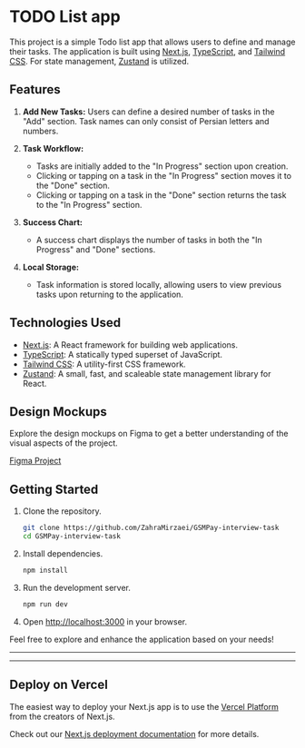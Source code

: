 # TODO List app

This project is a simple Todo list app that allows users to define and manage their tasks. The application is built using [Next.js](https://nextjs.org/), [TypeScript](https://www.typescriptlang.org/), and [Tailwind CSS](https://tailwindcss.com/). For state management, [Zustand](https://zustand.surge.sh/) is utilized.

## Features

1. **Add New Tasks:** Users can define a desired number of tasks in the "Add" section. Task names can only consist of Persian letters and numbers.

2. **Task Workflow:**

   - Tasks are initially added to the "In Progress" section upon creation.
   - Clicking or tapping on a task in the "In Progress" section moves it to the "Done" section.
   - Clicking or tapping on a task in the "Done" section returns the task to the "In Progress" section.

3. **Success Chart:**

   - A success chart displays the number of tasks in both the "In Progress" and "Done" sections.

4. **Local Storage:**
   - Task information is stored locally, allowing users to view previous tasks upon returning to the application.

## Technologies Used

- [Next.js](https://nextjs.org/): A React framework for building web applications.
- [TypeScript](https://www.typescriptlang.org/): A statically typed superset of JavaScript.
- [Tailwind CSS](https://tailwindcss.com/): A utility-first CSS framework.
- [Zustand](https://zustand.surge.sh/): A small, fast, and scaleable state management library for React.

## Design Mockups

Explore the design mockups on Figma to get a better understanding of the visual aspects of the project.

[Figma Project](https://www.figma.com/file/xjGO9zOUQa5238vYtBvEGp/Gsm-Front-Challenge?type=design&node-id=0-1&mode=design&t=E48XMS6XH3EwKs0E-0)

## Getting Started

1. Clone the repository.

   ```bash
   git clone https://github.com/ZahraMirzaei/GSMPay-interview-task
   cd GSMPay-interview-task
   ```

2. Install dependencies.

   ```bash
   npm install
   ```

3. Run the development server.

   ```bash
   npm run dev
   ```

4. Open [http://localhost:3000](http://localhost:3000) in your browser.

Feel free to explore and enhance the application based on your needs!

___
___


## Deploy on Vercel

The easiest way to deploy your Next.js app is to use the [Vercel Platform](https://vercel.com/new?utm_medium=default-template&filter=next.js&utm_source=create-next-app&utm_campaign=create-next-app-readme) from the creators of Next.js.

Check out our [Next.js deployment documentation](https://nextjs.org/docs/deployment) for more details.
